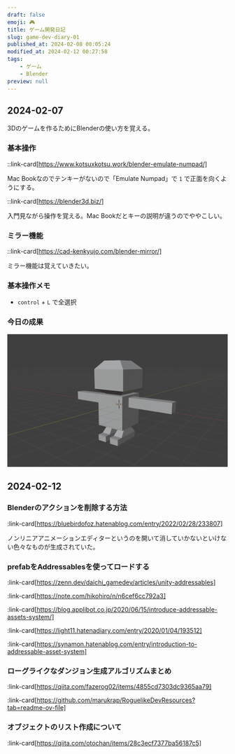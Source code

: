 ```yaml
---
draft: false
emoji: 🎮
title: ゲーム開発日記
slug: game-dev-diary-01
published_at: 2024-02-08 00:05:24
modified_at: 2024-02-12 00:27:58
tags:
    - ゲーム
    - Blender
preview: null
---
```


## 2024-02-07

3Dのゲームを作るためにBlenderの使い方を覚える。

### 基本操作

::link-card[https://www.kotsuxkotsu.work/blender-emulate-numpad/]

Mac Bookなのでテンキーがないので「Emulate Numpad」で `1` で正面を向くようにする。

::link-card[https://blender3d.biz/]

入門見ながら操作を覚える。Mac Bookだとキーの説明が違うのでややこしい。

### ミラー機能

::link-card[https://cad-kenkyujo.com/blender-mirror/]

ミラー機能は覚えていきたい。

### 基本操作メモ

- `control` + `L` で全選択

### 今日の成果

![人間のようなもの](/assets/game/human.jpg)

## 2024-02-12

### Blenderのアクションを削除する方法

:link-card[https://bluebirdofoz.hatenablog.com/entry/2022/02/28/233807]

ノンリニアアニメーションエディターというのを開いて消していかないといけない色々なものが生成されていた。

### prefabをAddressablesを使ってロードする

:link-card[https://zenn.dev/daichi_gamedev/articles/unity-addressables]

:link-card[https://note.com/hikohiro/n/n6cef6cc792a3]

:link-card[https://blog.applibot.co.jp/2020/06/15/introduce-addressable-assets-system/]

:link-card[https://light11.hatenadiary.com/entry/2020/01/04/193512]

:link-card[https://synamon.hatenablog.com/entry/introduction-to-addressable-asset-system]

### ローグライクなダンジョン生成アルゴリズムまとめ

:link-card[https://qiita.com/fazerog02/items/4855cd7303dc9365aa79]

:link-card[https://github.com/marukrap/RoguelikeDevResources?tab=readme-ov-file]

### オブジェクトのリスト作成について

:link-card[https://qiita.com/otochan/items/28c3ecf7377ba56187c5]
